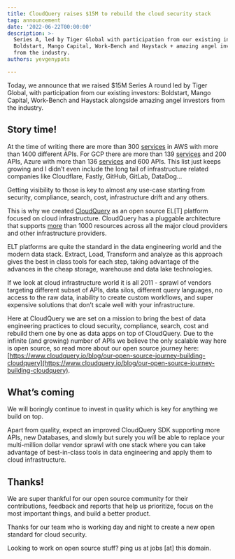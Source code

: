 ```yaml
---
title: CloudQuery raises $15M to rebuild the cloud security stack
tag: announcement
date: '2022-06-22T00:00:00'
description: >-
  Series A, led by Tiger Global with participation from our existing investors:
  Boldstart, Mango Capital, Work-Bench and Haystack + amazing angel investors
  from the industry.
authors: yevgenypats

---
```


Today, we announce that we raised $15M Series A round led by Tiger Global, with participation from our existing investors: Boldstart, Mango Capital, Work-Bench and Haystack alongside amazing angel investors from the industry.


## Story time!

At the time of writing there are more than 300 [services](https://github.com/aws/aws-sdk-go-v2/tree/main/service) in AWS with more than 1400 different APIs. For GCP there are more than 139 [services](https://github.com/googleapis/google-cloud-go) and 200 APIs, Azure with more than 136 [services](https://github.com/Azure/azure-sdk-for-go/tree/main/services) and 600 APIs. This list just keeps growing and I didn’t even include the long tail of infrastructure related companies like Cloudflare, Fastly, GitHub, GitLab, DataDog…

Getting visibility to those is key to almost any use-case starting from security, compliance, search, cost, infrastructure drift and any others.

This is why we created [CloudQuery](https://github.com/cloudquery/cloudquery) as an open source EL[T] platform focused on cloud infrastructure. CloudQuery has a pluggable architecture that supports [more](https://hub.cloudquery.io/) than 1000 resources across all the major cloud providers and other infrastructure providers.

ELT platforms are quite the standard in the data engineering world and the modern data stack. Extract, Load, Transform and analyze as this approach gives the best in class tools for each step, taking advantage of the advances in the cheap storage, warehouse and data lake technologies.

If we look at cloud infrastructure world it is all 2011 - sprawl of vendors targeting different subset of APIs, data silos, different query languages, no access to the raw data, inability to create custom workflows, and super expensive solutions that don’t scale well with your infrastructure.

Here at CloudQuery we are set on a mission to bring the best of data engineering practices to cloud security, compliance, search, cost and rebuild them one by one as data apps on top of CloudQuery. Due to the infinite (and growing) number of APIs we believe the only scalable way here is open source, so read more about our open source journey here: [https://www.cloudquery.io/blog/our-open-source-journey-building-cloudquery](https://www.cloudquery.io/blog/our-open-source-journey-building-cloudquery).

## What’s coming

We will boringly continue to invest in quality which is key for anything we build on top.

Apart from quality, expect an improved CloudQuery SDK supporting more APIs, new Databases, and slowly but surely you will be able to replace your multi-million dollar vendor sprawl with one stack where you can take advantage of best-in-class tools in data engineering and apply them to cloud infrastructure.

## Thanks!

We are super thankful for our open source community for their contributions, feedback and reports that help us prioritize, focus on the most important things, and build a better product.

Thanks for our team who is working day and night to create a new open standard for cloud security.

Looking to work on open source stuff? ping us at jobs [at] this domain.
